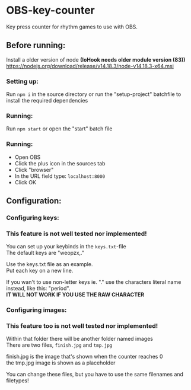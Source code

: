 # OBS-key-counter
Key press counter for rhythm games to use with OBS.

## Before running:

Install a older version of node
**(IoHook needs older module version (83))**
https://nodejs.org/download/release/v14.18.3/node-v14.18.3-x64.msi

### Setting up:

Run `npm i` in the source directory or run the "setup-project" batchfile to install the required dependencies

### Running:

Run `npm start` or open the "start" batch file

### Running:

- Open OBS 
- Click the plus icon in the sources tab
- Click "browser"
- In the URL field type: `localhost:8000`
- Click OK

## Configuration:

### Configuring keys:
### **This feature is not well tested nor implemented!** ###  
You can set up your keybinds in the `keys.txt`-file  
The default keys are "weopzx,."  

Use the keys.txt file as an example.  
Put each key on a new line.  

If you wan't to use non-letter keys ie. "." use the characters literal name instead, 
like this: "period".  
**IT WILL NOT WORK IF YOU USE THE RAW CHARACTER**  

### Configuring images:
### **This feature too is not well tested nor implemented!** ###
Within that folder there will be another folder named images  
There are two files, `finish.jpg` and `tmp.jpg`  

finish.jpg is the image that's shown when the counter reaches 0  
the tmp.jpg image is shown as a placeholder  

You can change these files, but you have to use the same filenames and filetypes!  
